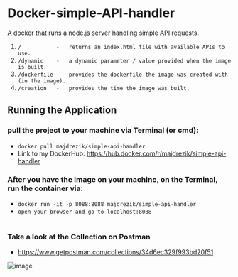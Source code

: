 # Docker-simple-API-handler
A docker that runs a node.js server handling simple API requests.
     
   1) `/           -   returns an index.html file with available APIs to use.`
   2) `/dynamic    -   a dynamic parameter / value provided when the image is built.`
   3) `/dockerfile -   provides the dockerfile the image was created with (in the image).`
   4) `/creation   -   provides the time the image was built.` 
   
   
## Running the Application
 
 ### pull the project to your machine via Terminal (or cmd):
  - `docker pull majdrezik/simple-api-handler` 
  -  Link to my DockerHub: https://hub.docker.com/r/majdrezik/simple-api-handler
  
 ### After you have the image on your machine, on the Terminal, run the container via:
 - `docker run -it -p 8088:8088 majdrezik/simple-api-handler`
 - `open your browser and go to localhost:8088`
     
#     
 ### Take a look at the Collection on Postman
 - https://www.getpostman.com/collections/34d6ec329f993bd20f51
   
  ![image](https://user-images.githubusercontent.com/39953455/147858386-d1e37ca6-56b9-4d91-97e6-d62ea87179ec.png)


